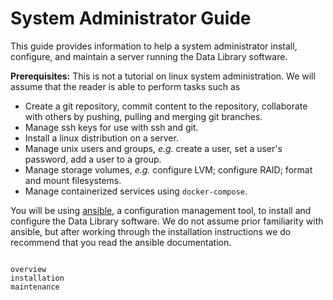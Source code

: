 # System Administrator Guide

This guide provides information to help a system administrator install, configure, and maintain a server running the Data Library software.

**Prerequisites:** This is not a tutorial on linux system administration. We will assume that the reader is able to perform tasks such as
* Create a git repository, commit content to the repository, collaborate with others by pushing, pulling and merging git branches.
* Manage ssh keys for use with ssh and git.
* Install a linux distribution on a server.
* Manage unix users and groups, *e.g.* create a user, set a user's password, add a user to a group.
* Manage storage volumes, *e.g.* configure LVM; configure RAID; format and mount filesystems.
* Manage containerized services using `docker-compose`.

You will be using [ansible](https://docs.ansible.com/ansible_community.html), a configuration management tool, to install and configure the Data Library software. We do not assume prior familiarity with ansible, but after working through the installation instructions we do recommend that you read the ansible documentation.

```{toctree}

overview
installation
maintenance
```
